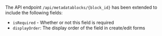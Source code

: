 The API endpoint `/api/metadatablocks/{block_id}` has been extended to include the following fields:

- `isRequired` - Whether or not this field is required
- `displayOrder`:  The display order of the field in create/edit forms
